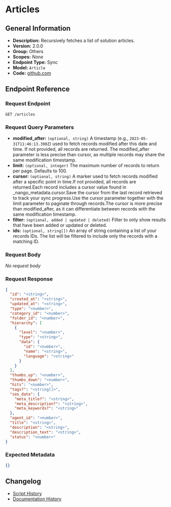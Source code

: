 <!-- BEGIN GENERATED CONTENT -->
# Articles

## General Information

- **Description:** Recursively fetches a list of solution articles.
- **Version:** 2.0.0
- **Group:** Others
- **Scopes:** _None_
- **Endpoint Type:** Sync
- **Model:** `Article`
- **Code:** [github.com](https://github.com/NangoHQ/integration-templates/tree/main/integrations/freshdesk/syncs/articles.ts)


## Endpoint Reference

### Request Endpoint

`GET /articles`

### Request Query Parameters

- **modified_after:** `(optional, string)` A timestamp (e.g., `2023-05-31T11:46:13.390Z`) used to fetch records modified after this date and time. If not provided, all records are returned. The modified_after parameter is less precise than cursor, as multiple records may share the same modification timestamp.
- **limit:** `(optional, integer)` The maximum number of records to return per page. Defaults to 100.
- **cursor:** `(optional, string)` A marker used to fetch records modified after a specific point in time.If not provided, all records are returned.Each record includes a cursor value found in _nango_metadata.cursor.Save the cursor from the last record retrieved to track your sync progress.Use the cursor parameter together with the limit parameter to paginate through records.The cursor is more precise than modified_after, as it can differentiate between records with the same modification timestamp.
- **filter:** `(optional, added | updated | deleted)` Filter to only show results that have been added or updated or deleted.
- **ids:** `(optional, string[])` An array of string containing a list of your records IDs. The list will be filtered to include only the records with a matching ID.

### Request Body

_No request body_

### Request Response

```json
{
  "id": "<string>",
  "created_at": "<string>",
  "updated_at": "<string>",
  "type": "<number>",
  "category_id": "<number>",
  "folder_id": "<number>",
  "hierarchy": [
    {
      "level": "<number>",
      "type": "<string>",
      "data": {
        "id": "<number>",
        "name": "<string>",
        "language": "<string>"
      }
    }
  ],
  "thumbs_up": "<number>",
  "thumbs_down": "<number>",
  "hits": "<number>",
  "tags?": "<string[]>",
  "seo_data": {
    "meta_title?": "<string>",
    "meta_description?": "<string>",
    "meta_keywords?": "<string>"
  },
  "agent_id": "<number>",
  "title": "<string>",
  "description": "<string>",
  "description_text": "<string>",
  "status": "<number>"
}
```

### Expected Metadata

```json
{}
```

## Changelog

- [Script History](https://github.com/NangoHQ/integration-templates/commits/main/integrations/freshdesk/syncs/articles.ts)
- [Documentation History](https://github.com/NangoHQ/integration-templates/commits/main/integrations/freshdesk/syncs/articles.md)

<!-- END  GENERATED CONTENT -->

